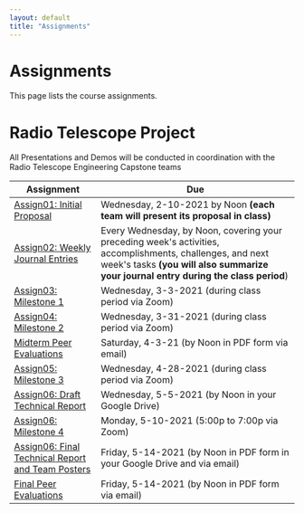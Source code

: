 ```yaml
---
layout: default
title: "Assignments"
---
```


# Assignments

This page lists the course assignments.

# Radio Telescope Project
All Presentations and Demos will be conducted in coordination with the Radio Telescope Engineering Capstone teams

Assignment | Due
---------- | ---
[Assign01: Initial Proposal](assign01.html) | Wednesday, 2-10-2021 by Noon **(each team will present its proposal in class)**
[Assign02: Weekly Journal Entries](assign02.html) | Every Wednesday, by Noon, covering your preceding week's activities, accomplishments, challenges, and next week's tasks **(you will also summarize your journal entry during the class period**)
[Assign03: Milestone 1](assign03.html) | Wednesday, 3-3-2021 (during class period via Zoom)
[Assign04: Milestone 2](assign04.html) | Wednesday, 3-31-2021 (during class period via Zoom)
[Midterm Peer Evaluations](PeerEval-RadioTelescope-Sp21-midterm.pdf) | Saturday, 4-3-21 (by Noon in PDF form via email)
[Assign05: Milestone 3](assign05.html) | Wednesday, 4-28-2021 (during class period via Zoom)
[Assign06: Draft Technical Report](assign06.html) | Wednesday, 5-5-2021 (by Noon in your Google Drive)
[Assign06: Milestone 4](assign06.html) | Monday, 5-10-2021 (5:00p to 7:00p via Zoom)
[Assign06: Final Technical Report and Team Posters](assign06.html) | Friday, 5-14-2021 (by Noon in PDF form in your Google Drive and via email)
[Final Peer Evaluations](PeerEval-RadioTelescope-Sp21-final.pdf) | Friday, 5-14-2021 (by Noon in PDF form via email)

<!-- vim:set wrap: -->
<!-- vim:set linebreak: -->
<!-- vim:set nolist: -->
